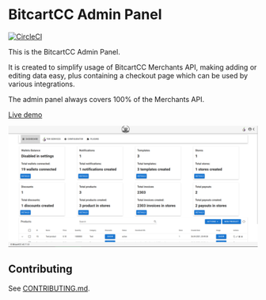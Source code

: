 # BitcartCC Admin Panel

[![CircleCI](https://circleci.com/gh/bitcartcc/bitcart-admin.svg?style=svg)](https://circleci.com/gh/bitcartcc/bitcart-admin)

This is the BitcartCC Admin Panel.

It is created to simplify usage of BitcartCC Merchants API,
making adding or editing data easy, plus containing a checkout page which can be used by various integrations.

The admin panel always covers 100% of the Merchants API.

[Live demo](https://admin.bitcartcc.com)

![](screenshot.png)

## Contributing

See [CONTRIBUTING.md](CONTRIBUTING.md).
